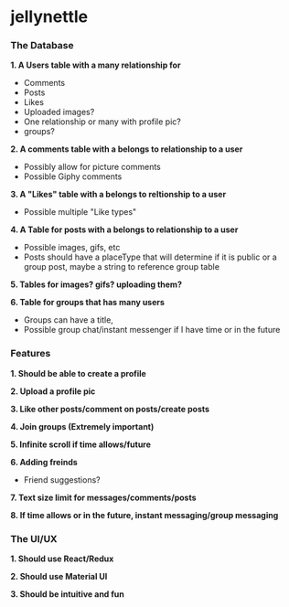 # jellynettle
### The Database
**1.   A Users table with a many relationship for**
  * Comments
  * Posts
  * Likes
  * Uploaded images?
  * One relationship or many with profile pic?
  * groups?


**2.   A comments table with a belongs to relationship to a user**
  * Possibly allow for picture comments
  * Possible Giphy comments


**3.   A "Likes" table with a belongs to reltionship to a user**
  * Possible multiple "Like types"


**4.   A Table for posts with a belongs to relationship to a user**
  * Possible images, gifs, etc
  * Posts should have a placeType that will determine if it is public or a group post, maybe a string to reference group table


**5.   Tables for images? gifs? uploading them?**

**6.   Table for groups that has many users**
 * Groups can have a title,
 * Possible group chat/instant messenger if I have time or in the future

 ### Features
 **1.   Should be able to create a profile**

 **2.   Upload a profile pic**

 **3.   Like other posts/comment on posts/create posts**

 **4.   Join groups (Extremely important)**

 **5.   Infinite scroll if time allows/future**

 **6.   Adding freinds**
  * Friend suggestions?

  **7.   Text size limit for messages/comments/posts**

 **8.   If time allows or in the future, instant messaging/group messaging**




### The UI/UX
**1.   Should use React/Redux**

**2.   Should use Material UI**

**3.   Should be intuitive and fun**
